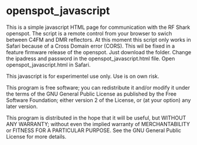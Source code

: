 # openspot_javascript
This is a simple javascript HTML page for communication with the RF Shark openspot. The script is a remote control from your browser to swich between C4FM and DMR reflectors. At this moment this script only works in Safari because of a Cross Domain error (CORS). This wil be fixed in a feature firmware release of the openspot. Just download the folder. Change the ipadress and password in the openspot_javascript.html file. Open openspot_javascript.html in Safari.

This javascript is for experimentel use only. Use is on own risk.

This program is free software; you can redistribute it and/or modify it under the terms of the GNU General Public License as
published by the Free Software Foundation; either version 2 of the License, or (at your option) any later version.

This program is distributed in the hope that it will be useful, but WITHOUT ANY WARRANTY; without even the implied warranty of
MERCHANTABILITY or FITNESS FOR A PARTICULAR PURPOSE. See the GNU General Public License for more details.

